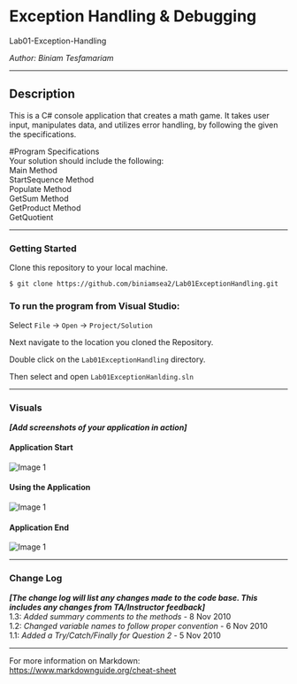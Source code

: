 # Exception Handling & Debugging

Lab01-Exception-Handling

*Author: Biniam Tesfamariam*

----

## Description
This is a C# console application that creates a math game. It takes user input, manipulates data, and utilizes error handling, by following the given the specifications.

#Program Specifications  
Your solution should include the following:  
Main Method  
StartSequence Method  
Populate Method  
GetSum Method  
GetProduct Method  
GetQuotient  

---

### Getting Started
Clone this repository to your local machine.

```
$ git clone https://github.com/biniamsea2/Lab01ExceptionHandling.git
```

### To run the program from Visual Studio:
Select ```File``` -> ```Open``` -> ```Project/Solution```

Next navigate to the location you cloned the Repository.

Double click on the ```Lab01ExceptionHandling``` directory.

Then select and open ```Lab01ExceptionHanlding.sln```

---

### Visuals
***[Add screenshots of your application in action]***

#### Application Start
![Image 1](https://via.placeholder.com/750x500)
#### Using the Application
![Image 1](https://via.placeholder.com/750x500)
#### Application End
![Image 1](https://via.placeholder.com/750x500)

---

### Change Log
***[The change log will list any changes made to the code base. This includes any changes from TA/Instructor feedback]***  
1.3: *Added summary comments to the methods* - 8 Nov 2010  
1.2: *Changed variable names to follow proper convention* - 6 Nov 2010  
1.1: *Added a Try/Catch/Finally for Question 2* - 5 Nov 2010  


------------------------------
For more information on Markdown: https://www.markdownguide.org/cheat-sheet

